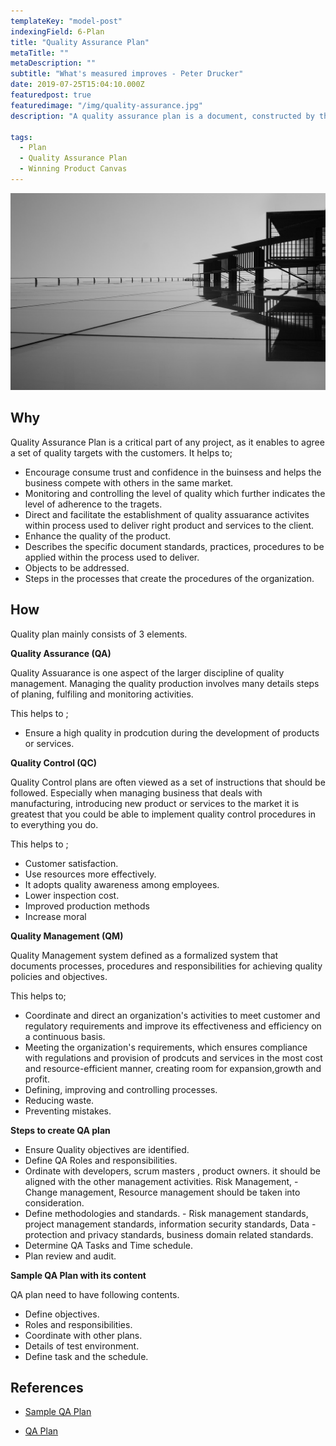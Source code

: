 ```yaml
---
templateKey: "model-post"
indexingField: 6-Plan
title: "Quality Assurance Plan"
metaTitle: ""
metaDescription: ""
subtitle: "What's measured improves - Peter Drucker"
date: 2019-07-25T15:04:10.000Z
featuredpost: true
featuredimage: "/img/quality-assurance.jpg"
description: "A quality assurance plan is a document, constructed by the project team, meant to ensure the final products are of the utmost quality. A quality assurance plan contains a set of documented activities meant to ensure that customers are satisfied with the goods or services a company provides."

tags:
  - Plan
  - Quality Assurance Plan
  - Winning Product Canvas
---
```


![Quality Assurance Plan](/img/quality-assurance.jpg)

## Why

Quality Assurance Plan is a critical part of any project, as it enables to agree a set of quality targets with the customers. It helps to;

- Encourage consume trust and confidence in the buinsess and helps the business compete with others in the same market.
- Monitoring and controlling the level of quality which further indicates the level of adherence to the tragets.
- Direct and facilitate the establishment of quality assuarance activites within process used to deliver right product and services to the client.
- Enhance the quality of the product.
- Describes the specific document standards, practices, procedures to be applied within the process used to deliver.
- Objects to be addressed.
- Steps in the processes that create the procedures of the organization.

## How

Quality plan mainly consists of 3 elements.

**Quality Assurance (QA)**

Quality Assuarance is one aspect of the larger discipline of quality management. Managing the quality production involves many details steps of planing, fulfiling and monitoring activities.

This helps to ;

- Ensure a high quality in prodcution during the development of products or services.

**Quality Control (QC)**

Quality Control plans are often viewed as a set of instructions that should be followed. Especially when managing business that deals with manufacturing, introducing new product or services to the market it is greatest that you could be able to implement quality control procedures in to everything you do.

This helps to ;

- Customer satisfaction.
- Use resources more effectively.
- It adopts quality awareness among employees.
- Lower inspection cost.
- Improved production methods
- Increase moral

**Quality Management (QM)**

Quality Management system defined as a formalized system that documents processes, procedures and responsibilities for achieving quality policies and objectives.

This helps to;

- Coordinate and direct an organization's activities to meet customer and regulatory requirements and improve its effectiveness and efficiency on a continuous basis.
- Meeting the organization's requirements, which ensures compliance with regulations and provision of prodcuts and services in the most cost and resource-efficient manner, creating room for expansion,growth and profit.
- Defining, improving and controlling processes.
- Reducing waste.
- Preventing mistakes.

**Steps to create QA plan**

- Ensure Quality objectives are identified.
- Define QA Roles and responsibilities.
- Ordinate with developers, scrum masters , product owners. it should be aligned with the other management activities. Risk Management, - Change management, Resource management should be taken into consideration.
- Define methodologies and standards. - Risk management standards, project management standards, information security standards, Data - protection and privacy standards, business domain related standards.
- Determine QA Tasks and Time schedule.
- Plan review and audit.

**Sample QA Plan with its content**

QA plan need to have following contents.

- Define objectives.
- Roles and responsibilities.
- Coordinate with other plans.
- Details of test environment.
- Define task and the schedule.

## References

- [Sample QA Plan ](https://www.brighthubpm.com/project-planning/30414-how-to-create-an-effective-quality-assurance-plan/)

- [QA Plan](https://www.santecindia.com/quality-assurance-plan.html)
